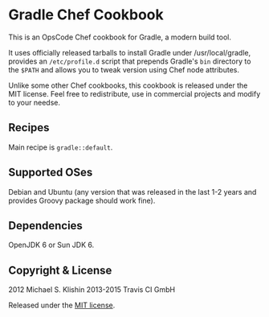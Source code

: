 # Gradle Chef Cookbook

This is an OpsCode Chef cookbook for Gradle, a modern build tool.

It uses officially released tarballs to install Gradle under /usr/local/gradle,
provides an `/etc/profile.d` script that prepends Gradle's `bin` directory to
the `$PATH` and allows you to tweak version using Chef node attributes.

Unlike some other Chef cookbooks, this cookbook is released under the MIT
license.  Feel free to redistribute, use in commercial projects and modify to
your needse.

## Recipes

Main recipe is `gradle::default`.

## Supported OSes

Debian and Ubuntu (any version that was released in the last 1-2 years and
provides Groovy package should work fine).

## Dependencies

OpenJDK 6 or Sun JDK 6.


## Copyright & License

2012 Michael S. Klishin
2013-2015 Travis CI GmbH

Released under the [MIT
license](http://www.opensource.org/licenses/mit-license.php).
